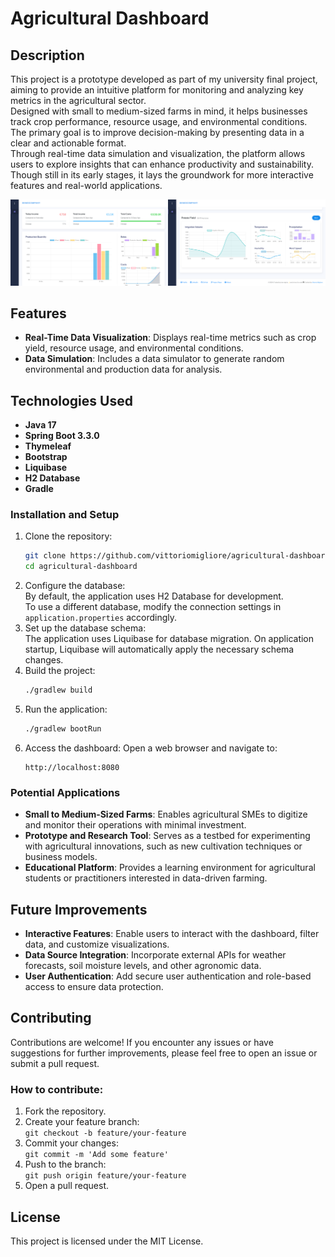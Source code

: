 # Agricultural Dashboard

## Description

This project is a prototype developed as part of my university final project, aiming to provide an intuitive platform for monitoring and analyzing key metrics in the agricultural sector.  
Designed with small to medium-sized farms in mind, it helps businesses track crop performance, resource usage, and environmental conditions.  
The primary goal is to improve decision-making by presenting data in a clear and actionable format.  
Through real-time data simulation and visualization, the platform allows users to explore insights that can enhance productivity and sustainability.  
Though still in its early stages, it lays the groundwork for more interactive features and real-world applications.

<img src="docs/screenshots/img-demo1.png?raw=true" alt="Demo Screenshot 1" width="50%"><img src="docs/screenshots/img-demo2.png?raw=true" alt="Demo Screenshot 2" width="50%">

## Features

- **Real-Time Data Visualization**: Displays real-time metrics such as crop yield, resource usage, and environmental
  conditions.
- **Data Simulation**: Includes a data simulator to generate random environmental and production data for analysis.

## Technologies Used

- **Java 17**
- **Spring Boot 3.3.0**
- **Thymeleaf**
- **Bootstrap**
- **Liquibase**
- **H2 Database**
- **Gradle**

### Installation and Setup

1. Clone the repository:
   ```bash
   git clone https://github.com/vittoriomigliore/agricultural-dashboard.git
   cd agricultural-dashboard
   ```
2. Configure the database:  
   By default, the application uses H2 Database for development.  
   To use a different database, modify the connection settings in `application.properties` accordingly.
3. Set up the database schema:  
   The application uses Liquibase for database migration. On application startup, Liquibase will automatically apply the necessary schema changes.
4. Build the project:
   ```bash
   ./gradlew build
   ```
5. Run the application:
   ```bash
   ./gradlew bootRun
   ```
6. Access the dashboard:
   Open a web browser and navigate to:  
   ```
   http://localhost:8080
   ```

### Potential Applications
- **Small to Medium-Sized Farms**: Enables agricultural SMEs to digitize and monitor their operations with minimal investment.
- **Prototype and Research Tool**: Serves as a testbed for experimenting with agricultural innovations, such as new cultivation techniques or business models. 
- **Educational Platform**: Provides a learning environment for agricultural students or practitioners interested in data-driven farming.

## Future Improvements

- **Interactive Features**: Enable users to interact with the dashboard, filter data, and customize visualizations. 
- **Data Source Integration**: Incorporate external APIs for weather forecasts, soil moisture levels, and other agronomic data. 
- **User Authentication**: Add secure user authentication and role-based access to ensure data protection.

## Contributing

Contributions are welcome! If you encounter any issues or have suggestions for further improvements, please feel free to
open an issue or submit a pull request.

### How to contribute:

1. Fork the repository.
2. Create your feature branch:  
   `git checkout -b feature/your-feature`
3. Commit your changes:  
   `git commit -m 'Add some feature'`
4. Push to the branch:  
   `git push origin feature/your-feature`
5. Open a pull request.

## License

This project is licensed under the MIT License.